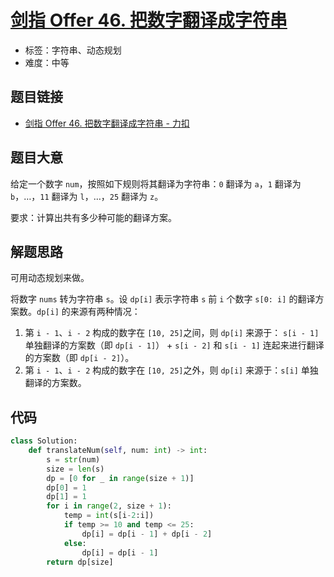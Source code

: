 # [剑指 Offer 46. 把数字翻译成字符串](https://leetcode.cn/problems/ba-shu-zi-fan-yi-cheng-zi-fu-chuan-lcof/)

- 标签：字符串、动态规划
- 难度：中等

## 题目链接

- [剑指 Offer 46. 把数字翻译成字符串 - 力扣](https://leetcode.cn/problems/ba-shu-zi-fan-yi-cheng-zi-fu-chuan-lcof/)

## 题目大意

给定一个数字 `num`，按照如下规则将其翻译为字符串：`0` 翻译为 `a`，`1` 翻译为 `b`，…，`11` 翻译为 `l`，…，`25` 翻译为 `z`。

要求：计算出共有多少种可能的翻译方案。

## 解题思路

可用动态规划来做。

将数字 `nums` 转为字符串 `s`。设 `dp[i]` 表示字符串 `s` 前 `i` 个数字 `s[0: i]` 的翻译方案数。`dp[i]` 的来源有两种情况：

1. 第 `i - 1`、`i - 2` 构成的数字在 `[10, 25]`之间，则 `dp[i]` 来源于： `s[i - 1]` 单独翻译的方案数（即 `dp[i - 1]`） +  `s[i - 2]` 和 `s[i - 1]` 连起来进行翻译的方案数（即 `dp[i - 2]`）。
2. 第 `i - 1`、`i - 2` 构成的数字在 `[10, 25]`之外，则 `dp[i]` 来源于：`s[i]` 单独翻译的方案数。

## 代码

```python
class Solution:
    def translateNum(self, num: int) -> int:
        s = str(num)
        size = len(s)
        dp = [0 for _ in range(size + 1)]
        dp[0] = 1
        dp[1] = 1
        for i in range(2, size + 1):
            temp = int(s[i-2:i])
            if temp >= 10 and temp <= 25:
                dp[i] = dp[i - 1] + dp[i - 2]
            else:
                dp[i] = dp[i - 1]
        return dp[size]
```

